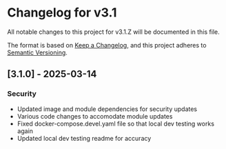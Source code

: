 # Changelog for v3.1

All notable changes to this project for v3.1.Z will be documented in this file.

The format is based on [Keep a Changelog](https://keepachangelog.com/en/1.0.0/),
and this project adheres to [Semantic Versioning](https://semver.org/spec/v2.0.0.html).

## [3.1.0] - 2025-03-14

### Security

- Updated image and module dependencies for security updates
- Various code changes to accomodate module updates
- Fixed docker-compose.devel.yaml file so that local dev testing works again
- Updated local dev testing readme for accuracy
